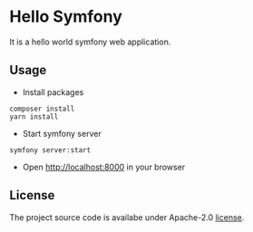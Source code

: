 # Hello Symfony

It is a hello world symfony web application.

## Usage

- Install packages

```
composer install
yarn install
```

- Start symfony server

```
symfony server:start
```

- Open [http://localhost:8000](http://localhost:8000) in your browser

## License

The project source code is availabe under Apache-2.0 [license](LICENSE).
